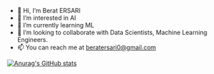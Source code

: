 - 👋 Hi, I’m Berat ERSARI
- 👀 I’m interested in AI
- 🌱 I’m currently learning ML
- 💞️ I’m looking to collaborate with Data Scientists, Machine Learning Engineers.
- 📫 You can reach me at beratersari0@gmail.com

<!---
beratersari/beratersari is a ✨ special ✨ repository because its `README.md` (this file) appears on your GitHub profile.
You can click the Preview link to take a look at your changes.
--->

[![Anurag's GitHub stats](https://github-readme-stats.vercel.app/api?username=beratersari)](https://github.com/anuraghazra/github-readme-stats)

